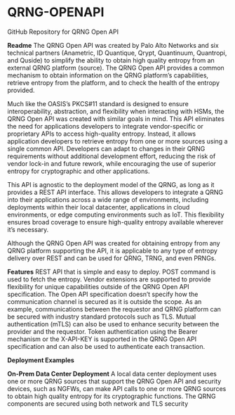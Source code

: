 # QRNG-OPENAPI
GitHub Repository for QRNG Open API


**Readme**
The QRNG Open API was created by Palo Alto Networks and six technical partners (Anametric, ID Quantique, Qrypt, Quantinuum, Quantropi, and Quside) to simplify the ability to obtain high quality entropy from an external QRNG platform (source).  The QRNG Open API provides a common mechanism to obtain information on the QRNG platform’s capabilities, retrieve entropy from the platform, and to check the health of the entropy provided.  

Much like the OASIS’s PKCS#11 standard is designed to ensure interoperability, abstraction, and flexibility when interacting with HSMs, the QRNG Open API was created with similar goals in mind. This API eliminates the need for applications developers to integrate vendor-specific or proprietary APIs to access high-quality entropy. Instead, it allows application developers to retrieve entropy from one or more sources using a single common API. Developers can adapt to changes in their QRNG requirements without additional development effort, reducing the risk of vendor lock-in and future rework, while encouraging the use of superior entropy for cryptographic and other applications.

This API is agnostic to the deployment model of the QRNG, as long as it provides a REST API interface. This allows developers to integrate a QRNG into their applications across a wide range of environments, including deployments within their local datacenter, applications in cloud environments, or edge computing environments such as IoT. This flexibility ensures broad coverage to ensure high-quality entropy available wherever it’s necessary.

Although the QRNG Open API was created for obtaining entropy from any QRNG platform supporting the API, it is applicable to any type of entropy delivery over REST and can be used for QRNG, TRNG, and even PRNGs. 


**Features**
REST API that is simple and easy to deploy.
POST command is used to fetch the entropy.
Vendor extensions are supported to provide flexibility for unique capabilities outside of the QRNG Open API specification.
The Open API specification doesn’t specify how the communication channel is secured as it is outside the scope.  As an example, communications between the requestor and QRNG platform can be secured with industry standard protocols such as TLS. 
Mutual authentication (mTLS) can also be used to enhance security between the provider and the requestor. 
Token authentication using the Bearer mechanism or the X-API-KEY is supported in the QRNG Open API specification and can also be used to authenticate each transaction.

**Deployment Examples**

**On-Prem Data Center Deployment**
A local data center deployment uses one or more QRNG sources that support the QRNG Open API and security devices, such as NGFWs, can make API calls to one or more QRNG sources to obtain high quality entropy for its cryptographic functions.  The QRNG components are secured using both network and TLS security


